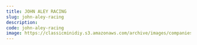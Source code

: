 ```yaml
---
title: JOHN ALEY RACING
slug: john-aley-racing
description:
code: john-aley-racing
image: https://classicminidiy.s3.amazonaws.com/archive/images/companies/wpe6570db5_06.png
---
```


<!-- Content of the page -->

##

    